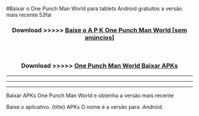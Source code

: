 #Baixar o One Punch Man World   para tablets Android gratuitos a versão mais recente 53fai


<div align="center">
<h3>Download >>>>> <a href="https://pt-web.web.app/?pt= One Punch Man World ">Baixe o A P K One Punch Man World  [sem anúncios]</a></h3><br>

<h3>Download >>>>> <a href="https://pt-web.web.app/?pt= One Punch Man World ">One Punch Man World  Baixar APKs</a></h3>
</div>

----------------------------------------------------------

----------------------------------------------------------

----------------------------------------------------------

Baixar APKs One Punch Man World  e obtenha a versão mais recente

Baixe o aplicativo. {title} APKs O nome é a versão para .Android.


